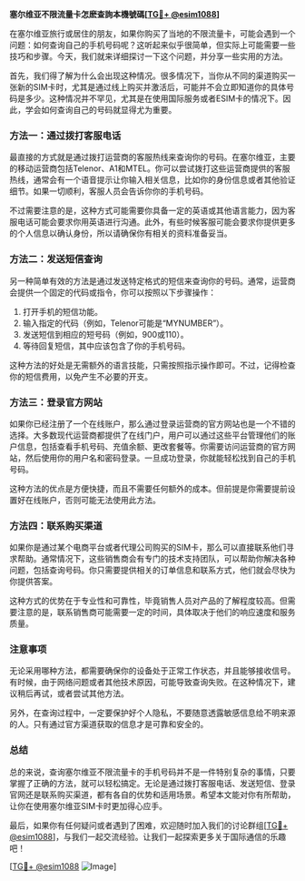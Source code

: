 **塞尔维亚不限流量卡怎麽查詢本機號碼[[TG💪+ @esim1088](https://t.me/s/esim1088)]**

在塞尔维亚旅行或居住的朋友，如果你购买了当地的不限流量卡，可能会遇到一个问题：如何查询自己的手机号码呢？这听起来似乎很简单，但实际上可能需要一些技巧和步骤。今天，我们就来详细探讨一下这个问题，并分享一些实用的方法。

首先，我们得了解为什么会出现这种情况。很多情况下，当你从不同的渠道购买一张新的SIM卡时，尤其是通过线上购买并激活后，可能并不会立即知道你的具体号码是多少。这种情况并不罕见，尤其是在使用国际服务或者ESIM卡的情况下。因此，学会如何查询自己的号码就显得尤为重要。

### 方法一：通过拨打客服电话

最直接的方式就是通过拨打运营商的客服热线来查询你的号码。在塞尔维亚，主要的移动运营商包括Telenor、A1和MTEL。你可以尝试拨打这些运营商提供的客服热线，通常会有一个语音提示让你输入相关信息，比如你的身份信息或者其他验证细节。如果一切顺利，客服人员会告诉你你的手机号码。

不过需要注意的是，这种方式可能需要你具备一定的英语或其他语言能力，因为客服电话可能会要求你用英语进行沟通。此外，有些时候客服可能会要求你提供更多的个人信息以确认身份，所以请确保你有相关的资料准备妥当。

### 方法二：发送短信查询

另一种简单有效的方法是通过发送特定格式的短信来查询你的号码。通常，运营商会提供一个固定的代码或指令，你可以按照以下步骤操作：

1. 打开手机的短信功能。
2. 输入指定的代码（例如，Telenor可能是“MYNUMBER”）。
3. 发送短信到相应的短号码（例如，900或110）。
4. 等待回复短信，其中应该包含了你的手机号码。

这种方法的好处是无需额外的语言技能，只需按照指示操作即可。不过，记得检查你的短信费用，以免产生不必要的开支。

### 方法三：登录官方网站

如果你已经注册了一个在线账户，那么通过登录运营商的官方网站也是一个不错的选择。大多数现代运营商都提供了在线门户，用户可以通过这些平台管理他们的账户信息，包括查看手机号码、充值余额、更改套餐等。你需要访问运营商的官方网站，然后使用你的用户名和密码登录。一旦成功登录，你就能轻松找到自己的手机号码。

这种方法的优点是方便快捷，而且不需要任何额外的成本。但前提是你需要提前设置好在线账户，否则可能无法使用此方法。

### 方法四：联系购买渠道

如果你是通过某个电商平台或者代理公司购买的SIM卡，那么可以直接联系他们寻求帮助。通常情况下，这些销售商会有专门的技术支持团队，可以帮助你解决各种问题，包括查询号码。你只需要提供相关的订单信息和联系方式，他们就会尽快为你提供答案。

这种方式的优势在于专业性和可靠性，毕竟销售人员对产品的了解程度较高。但需要注意的是，联系销售商可能需要一定的时间，具体取决于他们的响应速度和服务质量。

### 注意事项

无论采用哪种方法，都需要确保你的设备处于正常工作状态，并且能够接收信号。有时候，由于网络问题或者其他技术原因，可能导致查询失败。在这种情况下，建议稍后再试，或者尝试其他方法。

另外，在查询过程中，一定要保护好个人隐私，不要随意透露敏感信息给不明来源的人。只有通过官方渠道获取的信息才是可靠和安全的。

### 总结

总的来说，查询塞尔维亚不限流量卡的手机号码并不是一件特别复杂的事情，只要掌握了正确的方法，就可以轻松搞定。无论是通过拨打客服电话、发送短信、登录官网还是联系购买渠道，都有各自的优势和适用场景。希望本文能对你有所帮助，让你在使用塞尔维亚SIM卡时更加得心应手。

最后，如果你有任何疑问或者遇到了困难，欢迎随时加入我们的讨论群组[[TG💪+ @esim1088](https://t.me/s/esim1088)]，与我们一起交流经验。让我们一起探索更多关于国际通信的乐趣吧！

[[TG💪+ @esim1088](https://t.me/s/esim1088) ![Image](https://i.postimg.cc/4NQfJmqS/Snipaste-2025-05-13-00-14-12.png)]